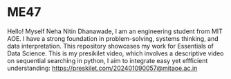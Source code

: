 # ME47
Hello! Myself Neha Nitin Dhanawade, I am an engineering student from MIT AOE. I have a strong foundation in problem-solving, systems thinking, and data interpretation.  This repository showcases my work for Essentials of Data Science. 
This is my presikilet video, which involves a descriptive video on sequential searching in python, I aim to integrate easy yet effficient understanding: https://preskilet.com/202401090057@mitaoe.ac.in 
